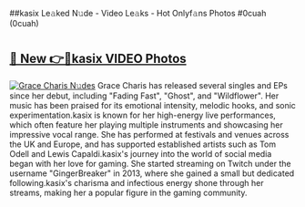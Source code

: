 ##kasix Le𝚊ked N𝚞de - Video Le𝚊ks - Hot Onlyf𝚊ns Photos #0cuah (0cuah)

# <h2><a href="https://mediaupload.pro?title=kasix&ref=9FEB">🔗 New 👉🔴kasix VIDEO Photos</a></h2>

[![Grace Charis N𝚞des](https://i.imgur.com/rIISA9y.gif)](https://mediaupload.pro?title=kasix&ref=9FEB)
Grace Charis has released several singles and EPs since her debut, including "Fading Fast", "Ghost", and "Wildflower". Her music has been praised for its emotional intensity, melodic hooks, and sonic experimentation.kasix is known for her high-energy live performances, which often feature her playing multiple instruments and showcasing her impressive vocal range. She has performed at festivals and venues across the UK and Europe, and has supported established artists such as Tom Odell and Lewis Capaldi.kasix's journey into the world of social media began with her love for gaming. She started streaming on Twitch under the username "GingerBreaker" in 2013, where she gained a small but dedicated following.kasix's charisma and infectious energy shone through her streams, making her a popular figure in the gaming community.